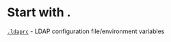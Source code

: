 # Start with .
[`.ldaprc`](https://www.man7.org/linux/man-pages/man5/.ldaprc.5.html) - LDAP configuration file/environment variables
